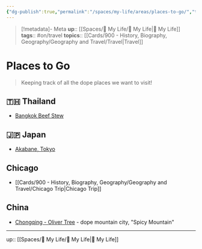 ```yaml
---
{"dg-publish":true,"permalink":"/spaces/my-life/areas/places-to-go/","title":"Places to Go"}
---
```


> [!metadata]- Meta
> **up**:: [[Spaces/🤘 My Life/🤘 My Life\|🤘 My Life]]
> **tags**::  #on/travel
> **topics**:: [[Cards/900 - History, Biography, Geography/Geography and Travel/Travel\|Travel]]


# Places to Go

> Keeping track of all the dope places we want to visit!

## 🇹🇭 Thailand
- [Bangkok Beef Stew](https://www.instagram.com/p/Co75rc9oQBt/?igshid=YmMyMTA2M2Y=)

## 🇯🇵 Japan
- [Akabane, Tokyo](https://twitter.com/tokyo_gone/status/1662767853303656453?s=61&t=gyRX2W0x81b80X8f34EMoQ)

## Chicago
- [[Cards/900 - History, Biography, Geography/Geography and Travel/Chicago Trip\|Chicago Trip]]

## China
- [Chongqing - Oliver Tree](https://x.com/olivertree/status/1893742351459176543?s=46) - dope mountain city, "Spicy Mountain"

---
up:: [[Spaces/🤘 My Life/🤘 My Life\|🤘 My Life]]

